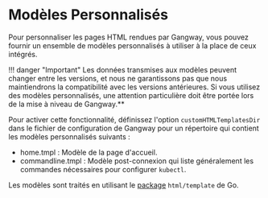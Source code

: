 # Modèles Personnalisés

Pour personnaliser les pages HTML rendues par Gangway, vous pouvez fournir un ensemble de modèles personnalisés à utiliser à la place de ceux intégrés.

!!! danger "Important"
    Les données transmises aux modèles peuvent changer entre les versions, et nous ne garantissons pas que nous maintiendrons la compatibilité avec les versions antérieures. Si vous utilisez des modèles personnalisés, une attention particulière doit être portée lors de la mise à niveau de Gangway.**

Pour activer cette fonctionnalité, définissez l'option `customHTMLTemplatesDir` dans le fichier de configuration de Gangway pour un répertoire qui contient les modèles personnalisés suivants :

* home.tmpl : Modèle de la page d'accueil.
* commandline.tmpl : Modèle post-connexion qui liste généralement les commandes nécessaires pour configurer `kubectl`.

Les modèles sont traités en utilisant le [package][0] `html/template` de Go.

[0]: https://golang.org/pkg/html/template/
